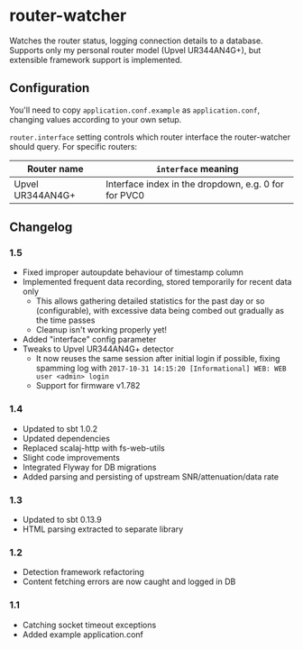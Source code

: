 router-watcher
==============

Watches the router status, logging connection details to a database.
Supports only my personal router model (Upvel UR344AN4G+), but extensible framework support is implemented.


Configuration
-------------
You'll need to copy `application.conf.example` as `application.conf`, changing values according to your own setup.

`router.interface` setting controls which router interface the router-watcher should query.
For specific routers:

Router name         | `interface` meaning
------------------- | -------------------
Upvel UR344AN4G+    | Interface index in the dropdown, e.g. 0 for for PVC0


Changelog
---------
### 1.5
* Fixed improper autoupdate behaviour of timestamp column
* Implemented frequent data recording, stored temporarily for recent data only
  * This allows gathering detailed statistics for the past day or so (configurable),
     with excessive data being combed out gradually as the time passes
  * Cleanup isn't working properly yet!
* Added "interface" config parameter
* Tweaks to Upvel UR344AN4G+ detector
  * It now reuses the same session after initial login if possible, fixing spamming log
    with `2017-10-31 14:15:20 [Informational] WEB: WEB user <admin> login`
  * Support for firmware v1.782

### 1.4
* Updated to sbt 1.0.2
* Updated dependencies
* Replaced scalaj-http with fs-web-utils
* Slight code improvements
* Integrated Flyway for DB migrations
* Added parsing and persisting of upstream SNR/attenuation/data rate

### 1.3
* Updated to sbt 0.13.9
* HTML parsing extracted to separate library

### 1.2
* Detection framework refactoring
* Content fetching errors are now caught and logged in DB

### 1.1
* Catching socket timeout exceptions
* Added example application.conf

